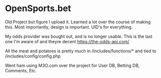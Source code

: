 # OpenSports.bet

Old Project but figure I upload it. Learned a lot over the course of making this. Most importantly, design is important. UID's for everything.

My odds provider was bought out, and is no longer usable. This is the last one I'm aware of and theyre decent https://the-odds-api.com/

All the meat and potatoes is pretty much in /includes/functions/* and tied to /includes/config/config.php

Went ham using M3O.com over the project for User DB, Betting DB, Comments, Etc. 
